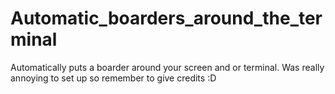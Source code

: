 # Automatic_boarders_around_the_terminal
Automatically puts a boarder around your screen and or terminal. Was really annoying to set up so remember to give credits :D
